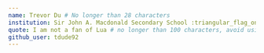 ```yaml
---
name: Trevor Du # No longer than 28 characters
institution: Sir John A. Macdonald Secondary School :triangular_flag_on_post: # no longer than 58 characters
quote: I am not a fan of Lua # no longer than 100 characters, avoid using quotes(") to guarantee the format remains the same.
github_user: tdude92
---
```

